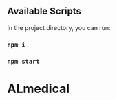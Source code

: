## Available Scripts

In the project directory, you can run:

### `npm i`

### `npm start`
# ALmedical

